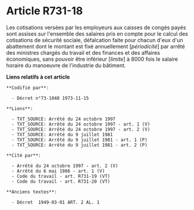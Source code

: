 # Article R731-18

Les cotisations versées par les employeurs aux caisses de congés payés sont assises sur l'ensemble des salaires pris en
compte pour le calcul des cotisations de sécurité sociale, défalcation faite pour chacun d'eux d'un abattement dont le
montant est fixé annuellement [*périodicité*] par arrêté des ministres chargés du travail et des finances et des affaires
économiques, sans pouvoir être inférieur [*limite*] à 8000 fois le salaire horaire du manoeuvre de l'industrie du bâtiment.

**Liens relatifs à cet article**

	**Codifié par**:

	  - Décret n°73-1048 1973-11-15

	**Liens**:

	  - TXT_SOURCE: Arrêté du 24 octobre 1997
	  - TXT_SOURCE: Arrêté du 24 octobre 1997 - art. 1 (V)
	  - TXT_SOURCE: Arrêté du 24 octobre 1997 - art. 2 (V)
	  - TXT_SOURCE: Arrêté du 9 juillet 1981
	  - TXT_SOURCE: Arrêté du 9 juillet 1981 - art. 1 (P)
	  - TXT_SOURCE: Arrêté du 9 juillet 1981 - art. 2 (P)

	**Cité par**:

	  - Arrêté du 24 octobre 1997 - art. 2 (V)
	  - Arrêté du 6 mai 1986 - art. 1 (V)
	  - Code du travail - art. R731-19 (VT)
	  - Code du travail - art. R731-20 (VT)

	**Anciens textes**:

	  - Décret  1949-03-01 ART. 2 AL. 1
